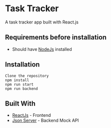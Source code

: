 # Task Tracker
A task tracker app built with React.js

## Requirements before installation
* Should have [NodeJs](https://nodejs.org) installed 

## Installation
```
Clone the repository
npm install
npm run start
npm run backend
```

## Built With

* [ReactJs](https://reactjs.org/) - Frontend
* [Json Server](https://www.npmjs.com/package/json-server) - Backend Mock API
